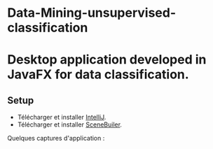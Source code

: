 # Data-Mining-unsupervised-classification

# Desktop application developed in JavaFX for data classification.
##                             Setup

* Télécharger et installer [IntelliJ](https://www.jetbrains.com/fr-fr/idea/).    
* Télécharger et installer [SceneBuiler](https://gluonhq.com/products/scene-builder/). 

Quelques captures d'application :
